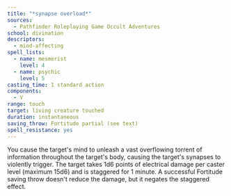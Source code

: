 ```yaml
---
title: "*synapse overload*"
sources:
  - Pathfinder Roleplaying Game Occult Adventures
school: divination
descriptors:
  - mind-affecting
spell_lists:
  - name: mesmerist
    level: 4
  - name: psychic
    level: 5
casting_time: 1 standard action
components:
  - V
range: touch
target: living creature touched
duration: instantaneous
saving_throw: Fortitude partial (see text)
spell_resistance: yes
---
```


You cause the target's mind to unleash a vast overflowing torrent of information throughout the target's body, causing the target's synapses to violently trigger. The target takes 1d6 points of electrical damage per caster level (maximum 15d6) and is staggered for 1 minute. A successful Fortitude saving throw doesn't reduce the damage, but it negates the staggered effect.

